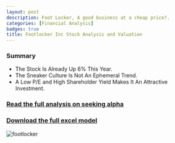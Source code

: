 ```yaml
---
layout: post
description: Foot Locker, A good business at a cheap price?.
categories: [Financial Analysis] 
badges: true
title: Footlocker Inc Stock Analysis and Valuation
---
```



### Summary
- The Stock Is Already Up 6% This Year.
- The Sneaker Culture Is Not An Ephemeral Trend.
- A Low P/E and High Shareholder Yield Makes It An Attractive Investment.

### [Read the full analysis on seeking alpha](https://seekingalpha.com/instablog/52414763-mbarak-j-abubakar/5545883-foot-locker-good-business-cheap-price)
### [Download the full excel model](https://github.com/mjabubakar22/BTC-USD-Price-Prediction/files/8838504/seekingalpha_attachment.5.xlsx)
![footlocker](https://user-images.githubusercontent.com/80532199/172021581-1dce1afe-4323-49d7-8e68-d4563a60a446.png)
